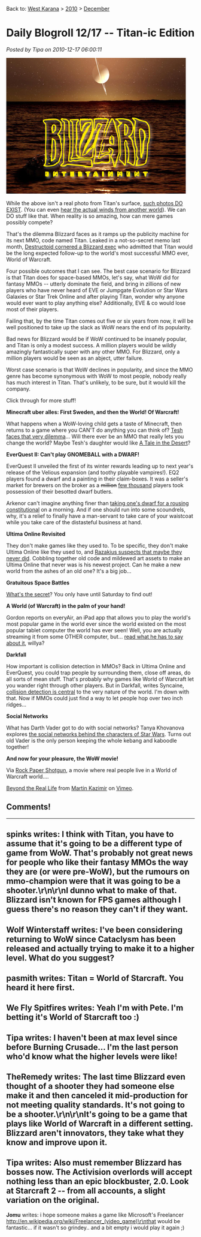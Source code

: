 Back to: [West Karana](/posts/westkarana.md) > [2010](/posts/2010/westkarana.md) > [December](./westkarana.md)
# Daily Blogroll 12/17 -- Titan-ic Edition

*Posted by Tipa on 2010-12-17 06:00:11*

[![](../../../uploads/2010/12/titan.png "Titan")](../../../uploads/2010/12/titan.png)

While the above isn't a real photo from Titan's surface, [such photos DO EXIST](http://science.nasa.gov/science-news/science-at-nasa/2005/16jan_titan/). (You can even [hear the actual winds from another world](http://www.esa.int/SPECIALS/Cassini-Huygens/SEM85Q71Y3E_1.html)). We can DO stuff like that. When reality is so amazing, how can mere games possibly compete?

That's the dilemma Blizzard faces as it ramps up the publicity machine for its next MMO, code named Titan. Leaked in a not-so-secret memo last month, [Destructoid cornered a Blizzard exec](http://www.destructoid.com/vgas-interviews-mortal-kombat-and-blizzard-189714.phtml) who admitted that Titan would be the long expected follow-up to the world's most successful MMO ever, World of Warcraft.

Four possible outcomes that I can see. The best case scenario for Blizzard is that Titan does for space-based MMOs, let's say, what WoW did for fantasy MMOs -- utterly dominate the field, and bring in zillions of new players who have never heard of EVE or Jumpgate Evolution or Star Wars Galaxies or Star Trek Online and after playing Titan, wonder why anyone would ever want to play anything else? Additionally, EVE & co would lose most of their players.

Failing that, by the time Titan comes out five or six years from now, it will be well positioned to take up the slack as WoW nears the end of its popularity.

Bad news for Blizzard would be if WoW continued to be insanely popular, and Titan is only a modest success. A million players would be wildly amazingly fantastically super with any other MMO. For Blizzard, only a million players would be seen as an abject, utter failure.

Worst case scenario is that WoW declines in popularity, and since the MMO genre has become synonymous with WoW to most people, nobody really has much interest in Titan. That's unlikely, to be sure, but it would kill the company.

Click through for more stuff!


**Minecraft uber alles: First Sweden, and then the World! Of Warcraft!**

What happens when a WoW-loving child gets a taste of Minecraft, then returns to a game where you CAN'T do anything you can think of? [Tesh faces that very dilemma](http://tishtoshtesh.wordpress.com/2010/12/16/how-minecraft-ruined-world-of-warcraft/)... Will there ever be an MMO that really lets you change the world? Maybe Tesh's daughter would like [A Tale in the Desert](http://www.atitd.com/)?

**EverQuest II: Can't play GNOMEBALL with a DWARF!**

EverQuest II unveiled the first of its winter rewards leading up to next year's release of the Velious expansion (and toothy playable vampires!). EQ2 players found a dwarf and a painting in their claim-boxes. It was a seller's market for brewers on the broker as a ~~million~~ [few thousand](http://simple-n-complex.blogspot.com/2010/03/xfire-game.html) players took possession of their besotted dwarf butlers. 

Arkenor can't imagine anything finer than [taking one's dwarf for a rousing constitutional](http://www.arksark.org/blog/4443/eq2-cometh-the-hour-cometh-the-butler/) on a morning. And if one should run into some scoundrels, why, it's a relief to finally have a man-servant to take care of your waistcoat while you take care of the distasteful business at hand.

**Ultima Online Revisited**

They don't make games like they used to. To be specific, they don't make Ultima Online like they used to, and [Razakius suspects that maybe they never did](http://razakius.com/uncategorized/re-creating-uo/). Cobbling together old code and mildewed art assets to make an Ultima Online that never was is his newest project. Can he make a new world from the ashes of an old one? It's a big job...

**Gratuitous Space Battles**

[What's the secret](http://positech.co.uk/cliffsblog/?p=960)? You only have until Saturday to find out!

**A World (of Warcraft) in the palm of your hand!**

Gordon reports on everyAir, an iPad app that allows you to play the world's most popular game in the world ever since the world existed on the most popular tablet computer the world has ever seen! Well, you are actually streaming it from some OTHER computer, but... [read what he has to say about it](http://blog.weflyspitfires.com/2010/12/14/wow-on-the-ipad/), willya?

**Darkfall**

How important is collision detection in MMOs? Back in Ultima Online and EverQuest, you could trap people by surrounding them, close off areas, do all sorts of mean stuff. That's probably why games like World of Warcraft let you wander right through other players. But in Darkfall, writes Syncaine, [collision detection is central](http://syncaine.wordpress.com/2010/12/14/collision-detection-revisited/) to the very nature of the world. I'm down with that. Now if MMOs could just find a way to let people hop over two inch ridges...

**Social Networks**

What has Darth Vader got to do with social networks? Tanya Khovanova explores [the social networks behind the characters of Star Wars](http://blog.tanyakhovanova.com/?p=289). Turns out old Vader is the only person keeping the whole kebang and kaboodle together!

**And now for your pleasure, the WoW movie!**

Via [Rock Paper Shotgun](http://www.rockpapershotgun.com/2010/12/16/world-of-cor-craft/), a movie where real people live in a World of Warcraft world....

[Beyond the Real Life](http://vimeo.com/17703196) from [Martin Kazimir](http://vimeo.com/user5453314) on [Vimeo](http://vimeo.com).



## Comments!
---
**spinks** writes: I think with Titan, you have to assume that it's going to be a different type of game from WoW. That's probably not great news for people who like their fantasy MMOs the way they are (or were pre-WoW), but the rumours on mmo-champion were that it was going to be a shooter.\r\n\r\nI dunno what to make of that. Blizzard isn't known for FPS games although I guess there's no reason they can't if they want.
---
**Wolf Winterstaff** writes: I've been considering returning to WoW since Cataclysm has been released and actually trying to make it to a higher level. What do you suggest?
---
**pasmith** writes: Titan = World of Starcraft. You heard it here first.
---
**We Fly Spitfires** writes: Yeah I'm with Pete. I'm betting it's World of Starcraft too :)
---
**Tipa** writes: I haven't been at max level since before Burning Crusade... I'm the last person who'd know what the higher levels were like!
---
**TheRemedy** writes: The last time Blizzard even thought of a shooter they had someone else make it and then canceled it mid-production for not meeting quality standards. It's not going to be a shooter.\r\n\r\nIt's going to be a game that plays like World of Warcraft in a different setting. Blizzard aren't innovators, they take what they know and improve upon it.
---
**Tipa** writes: Also must remember Blizzard has bosses now. The Activision overlords will accept nothing less than an epic blockbuster, 2.0. Look at Starcraft 2 -- from all accounts, a slight variation on the original.
---
**Jomu** writes: i hope someone makes a game like Microsoft's Freelancer http://en.wikipedia.org/wiki/Freelancer_(video_game)\r\nthat would be fantastic... if it wasn't so grindey.. and a bit empty i would play it again ;)
